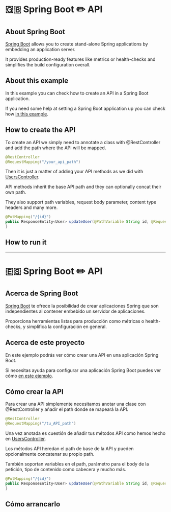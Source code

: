 # :uk: Spring Boot :pencil2: API

## About Spring Boot

[Spring Boot](https://spring.io/projects/spring-boot) allows you to create stand-alone Spring applications by embedding an application server.

It provides production-ready features like metrics or health-checks and simplifies the build configuration overall.

## About this example

In this example you can check how to create an API in a Spring Boot application.

If you need some help at setting a Spring Boot application up you can check how  [in this example](https://github.com/codewithhades/spring-boot-basic-setup).

## How to create the API

To create an API we simply need to annotate a class with @RestController and add the path where the API will be mapped.

````java
@RestController
@RequestMapping("/your_api_path")
````
Then it is just a matter of adding your API methods as we did with [UsersController](src/main/java/com/codewithhades/springboot/api/users/UsersController.java).

API methods inherit the base API path and they can optionally concat their own path.

They also support path variables, request body parameter, content type headers and many more.

````java
@PutMapping("/{id}")
public ResponseEntity<User> updateUser(@PathVariable String id, @RequestBody UserRequest userRequest) {
}
````


## How to run it

---

# :es: Spring Boot :pencil2: API

## Acerca de Spring Boot

[Spring Boot](https://spring.io/projects/spring-boot) te ofrece la posibilidad de crear aplicaciones Spring que son independientes al contener embebido un servidor de aplicaciones.

Proporciona herramientas listas para producción como métricas o health-checks, y simplifica la configuración en general.

## Acerca de este proyecto

En este ejemplo podrás ver cómo crear una API en una aplicación Spring Boot.

Si necesitas ayuda para configurar una aplicación Spring Boot puedes ver cómo [en este ejemplo](https://github.com/codewithhades/spring-boot-basic-setup).

## Cómo crear la API

Para crear una API simplemente necesitamos anotar una clase con @RestController y añadir el path donde se mapeará la API.

````java
@RestController
@RequestMapping("/tu_API_path")
````

Una vez anotada es cuestión de añadir tus métodos API como hemos hecho en [UsersController](src/main/java/com/codewithhades/springboot/api/users/UsersController.java).

Los métodos API heredan el path de base de la API y pueden opcionalmente concatenar su propio path.

También soportan variables en el path, parámetro para el body de la petición, tipo de contenido como cabecera y mucho más.

````java
@PutMapping("/{id}")
public ResponseEntity<User> updateUser(@PathVariable String id, @RequestBody UserRequest userRequest) {
}
````

## Cómo arrancarlo